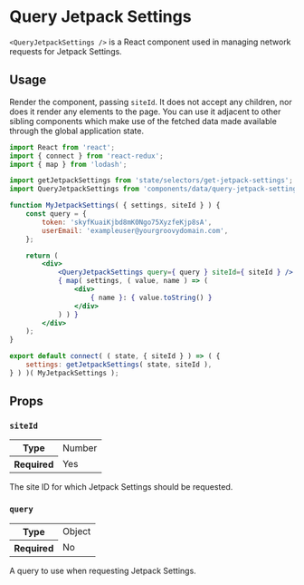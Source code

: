 # Query Jetpack Settings

`<QueryJetpackSettings />` is a React component used in managing network requests for Jetpack Settings.

## Usage

Render the component, passing `siteId`. It does not accept any children, nor does it render any elements to the page. You can use it adjacent to other sibling components which make use of the fetched data made available through the global application state.

```jsx
import React from 'react';
import { connect } from 'react-redux';
import { map } from 'lodash';

import getJetpackSettings from 'state/selectors/get-jetpack-settings';
import QueryJetpackSettings from 'components/data/query-jetpack-settings';

function MyJetpackSettings( { settings, siteId } ) {
	const query = {
		token: 'skyfKuaiKjbd8mK0Ngo75XyzfeKjp8sA',
		userEmail: 'exampleuser@yourgroovydomain.com',
	};

	return (
		<div>
			<QueryJetpackSettings query={ query } siteId={ siteId } />
			{ map( settings, ( value, name ) => (
				<div>
					{ name }: { value.toString() }
				</div>
			) ) }
		</div>
	);
}

export default connect( ( state, { siteId } ) => ( {
	settings: getJetpackSettings( state, siteId ),
} ) )( MyJetpackSettings );
```

## Props

### `siteId`

<table>
	<tr><th>Type</th><td>Number</td></tr>
	<tr><th>Required</th><td>Yes</td></tr>
</table>

The site ID for which Jetpack Settings should be requested.

### `query`

<table>
	<tr><th>Type</th><td>Object</td></tr>
	<tr><th>Required</th><td>No</td></tr>
</table>

A query to use when requesting Jetpack Settings.
